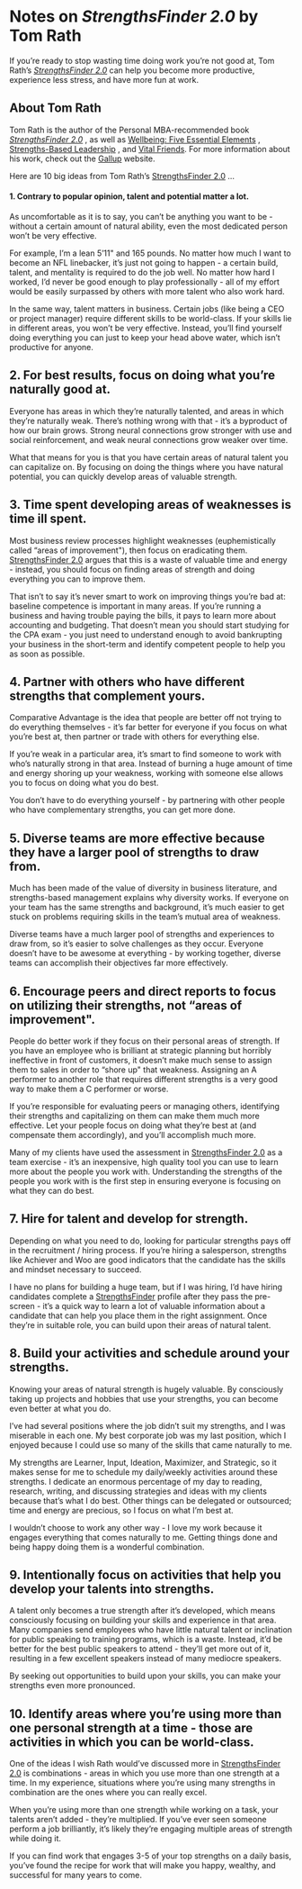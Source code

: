 # Notes on _StrengthsFinder 2.0_ by Tom Rath

If you’re ready to stop wasting time doing work you’re not good at, Tom Rath’s [_StrengthsFinder 2.0_](https://personalmba.com/book/strengthsfinder-20/) can help you become more productive, experience less stress, and have more fun at work.

## About Tom Rath

Tom Rath is the author of the Personal MBA-recommended book [_StrengthsFinder 2.0_](https://personalmba.com/book/strengthsfinder-20/) , as well as [Wellbeing: Five Essential Elements](http://www.amazon.com/gp/product/1595620400?ie=UTF8&tag=personalmba-20&linkCode=as2&camp=1789&creative=390957&creativeASIN=1595620400) , [Strengths-Based Leadership](http://www.amazon.com/gp/product/1595620257?ie=UTF8&tag=personalmba-20&linkCode=as2&camp=1789&creative=390957&creativeASIN=1595620257) , and [Vital Friends](http://www.amazon.com/gp/product/1595620079?ie=UTF8&tag=personalmba-20&linkCode=as2&camp=1789&creative=390957&creativeASIN=1595620079). For more information about his work, check out the [Gallup](http://www.gallup.com/speakersbureau/18562/tom-rath.aspx) website.

Here are 10 big ideas from Tom Rath’s [StrengthsFinder 2.0](https://joshkaufman.net/img/book/strengthsfinder-20/) …

#### 1\. Contrary to popular opinion, talent and potential matter a lot.

As uncomfortable as it is to say, you can’t be anything you want to be - without a certain amount of natural ability, even the most dedicated person won’t be very effective.

For example, I’m a lean 5’11" and 165 pounds. No matter how much I want to become an NFL linebacker, it’s just not going to happen - a certain build, talent, and mentality is required to do the job well. No matter how hard I worked, I’d never be good enough to play professionally - all of my effort would be easily surpassed by others with more talent who also work hard.

In the same way, talent matters in business. Certain jobs (like being a CEO or project manager) require different skills to be world-class. If your skills lie in different areas, you won’t be very effective. Instead, you’ll find yourself doing everything you can just to keep your head above water, which isn’t productive for anyone.

## 2\. For best results, focus on doing what you’re naturally good at.

Everyone has areas in which they’re naturally talented, and areas in which they’re naturally weak. There’s nothing wrong with that - it’s a byproduct of how our brain grows. Strong neural connections grow stronger with use and social reinforcement, and weak neural connections grow weaker over time.

What that means for you is that you have certain areas of natural talent you can capitalize on. By focusing on doing the things where you have natural potential, you can quickly develop areas of valuable strength.

## 3\. Time spent developing areas of weaknesses is time ill spent.

Most business review processes highlight weaknesses (euphemistically called “areas of improvement"), then focus on eradicating them. [StrengthsFinder 2.0](https://personalmba.com/book/strengthsfinder-20/) argues that this is a waste of valuable time and energy - instead, you should focus on finding areas of strength and doing everything you can to improve them.

That isn’t to say it’s never smart to work on improving things you’re bad at: baseline competence is important in many areas. If you’re running a business and having trouble paying the bills, it pays to learn more about accounting and budgeting. That doesn’t mean you should start studying for the CPA exam - you just need to understand enough to avoid bankrupting your business in the short-term and identify competent people to help you as soon as possible.

## 4\. Partner with others who have different strengths that complement yours.

Comparative Advantage is the idea that people are better off not trying to do everything themselves - it’s far better for everyone if you focus on what you’re best at, then partner or trade with others for everything else.

If you’re weak in a particular area, it’s smart to find someone to work with who’s naturally strong in that area. Instead of burning a huge amount of time and energy shoring up your weakness, working with someone else allows you to focus on doing what you do best.

You don’t have to do everything yourself - by partnering with other people who have complementary strengths, you can get more done.

## 5\. Diverse teams are more effective because they have a larger pool of strengths to draw from.

Much has been made of the value of diversity in business literature, and strengths-based management explains why diversity works. If everyone on your team has the same strengths and background, it’s much easier to get stuck on problems requiring skills in the team’s mutual area of weakness.

Diverse teams have a much larger pool of strengths and experiences to draw from, so it’s easier to solve challenges as they occur. Everyone doesn’t have to be awesome at everything - by working together, diverse teams can accomplish their objectives far more effectively.

## 6\. Encourage peers and direct reports to focus on utilizing their strengths, not “areas of improvement".

People do better work if they focus on their personal areas of strength. If you have an employee who is brilliant at strategic planning but horribly ineffective in front of customers, it doesn’t make much sense to assign them to sales in order to “shore up" that weakness. Assigning an A performer to another role that requires different strengths is a very good way to make them a C performer or worse.

If you’re responsible for evaluating peers or managing others, identifying their strengths and capitalizing on them can make them much more effective. Let your people focus on doing what they’re best at (and compensate them accordingly), and you’ll accomplish much more.

Many of my clients have used the assessment in [StrengthsFinder 2.0](https://personalmba.com/book/strengthsfinder-20/) as a team exercise - it’s an inexpensive, high quality tool you can use to learn more about the people you work with. Understanding the strengths of the people you work with is the first step in ensuring everyone is focusing on what they can do best.

## 7\. Hire for talent and develop for strength.

Depending on what you need to do, looking for particular strengths pays off in the recruitment / hiring process. If you’re hiring a salesperson, strengths like Achiever and Woo are good indicators that the candidate has the skills and mindset necessary to succeed.

I have no plans for building a huge team, but if I was hiring, I’d have hiring candidates complete a [StrengthsFinder](https://personalmba.com/book/strengthsfinder-20/) profile after they pass the pre-screen - it’s a quick way to learn a lot of valuable information about a candidate that can help you place them in the right assignment. Once they’re in suitable role, you can build upon their areas of natural talent.

## 8\. Build your activities and schedule around your strengths.

Knowing your areas of natural strength is hugely valuable. By consciously taking up projects and hobbies that use your strengths, you can become even better at what you do.

I’ve had several positions where the job didn’t suit my strengths, and I was miserable in each one. My best corporate job was my last position, which I enjoyed because I could use so many of the skills that came naturally to me.

My strengths are Learner, Input, Ideation, Maximizer, and Strategic, so it makes sense for me to schedule my daily/weekly activities around these strengths. I dedicate an enormous percentage of my day to reading, research, writing, and discussing strategies and ideas with my clients because that’s what I do best. Other things can be delegated or outsourced; time and energy are precious, so I focus on what I’m best at.

I wouldn’t choose to work any other way - I love my work because it engages everything that comes naturally to me. Getting things done and being happy doing them is a wonderful combination.

## 9\. Intentionally focus on activities that help you develop your talents into strengths.

A talent only becomes a true strength after it’s developed, which means consciously focusing on building your skills and experience in that area. Many companies send employees who have little natural talent or inclination for public speaking to training programs, which is a waste. Instead, it’d be better for the best public speakers to attend - they’ll get more out of it, resulting in a few excellent speakers instead of many mediocre speakers.

By seeking out opportunities to build upon your skills, you can make your strengths even more pronounced.

## 10\. Identify areas where you’re using more than one personal strength at a time - those are activities in which you can be world-class.

One of the ideas I wish Rath would’ve discussed more in [StrengthsFinder 2.0](https://personalmba.com/book/strengthsfinder-20/) is combinations - areas in which you use more than one strength at a time. In my experience, situations where you’re using many strengths in combination are the ones where you can really excel.

When you’re using more than one strength while working on a task, your talents aren’t added - they’re multiplied. If you’ve ever seen someone perform a job brilliantly, it’s likely they’re engaging multiple areas of strength while doing it.

If you can find work that engages 3-5 of your top strengths on a daily basis, you’ve found the recipe for work that will make you happy, wealthy, and successful for many years to come.
